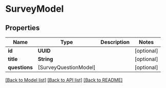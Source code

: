 # SurveyModel

## Properties
Name | Type | Description | Notes
------------ | ------------- | ------------- | -------------
**id** | **UUID** |  | [optional] 
**title** | **String** |  | [optional] 
**questions** | [SurveyQuestionModel] |  | [optional] 

[[Back to Model list]](../README.md#documentation-for-models) [[Back to API list]](../README.md#documentation-for-api-endpoints) [[Back to README]](../README.md)


